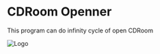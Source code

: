 
# CDRoom Openner

This program can do infinity cycle of open CDRoom


![Logo](https://i.yapx.ru/XYoC1.jpg)

